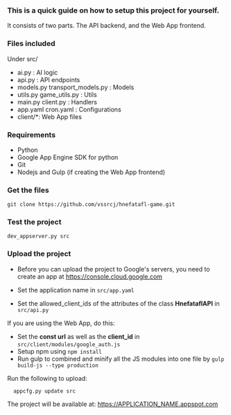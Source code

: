 ### This is a quick guide on how to setup this project for yourself.

It consists of two parts.  The API backend, and the Web App frontend.

### Files included

Under src/
* ai.py : AI logic
* api.py : API endpoints
* models.py transport_models.py : Models
* utils.py game_utils.py : Utils
* main.py client.py : Handlers
* app.yaml cron.yaml : Configurations
* client/\*: Web App files

### Requirements

* Python
* Google App Engine SDK for python
* Git
* Nodejs and Gulp (if creating the Web App frontend)

### Get the files

```
git clone https://github.com/vssrcj/hnefatafl-game.git
```

### Test the project

```
dev_appserver.py src
```

### Upload the project

* Before you can upload the project to Google's servers, you need to create an app at https://console.cloud.google.com

* Set the application name in ```src/app.yaml```
* Set the allowed_client_ids of the attributes of the class **HnefataflAPI** in ```src/api.py```

If you are using the Web App, do this:
  * Set the **const url** as well as the **client_id** in ```src/client/modules/google_auth.js```
  * Setup npm using ```npm install```
  * Run gulp to combined and minify all the JS modules into one file by ```gulp build-js --type production```
  
Run the following to upload:
```
  appcfg.py update src
``` 

The project will be available at:  https://APPLICATION_NAME.appspot.com
